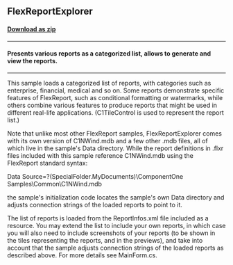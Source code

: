 ## FlexReportExplorer
#### [Download as zip](https://grapecity.github.io/DownGit/#/home?url=https://github.com/GrapeCity/ComponentOne-WinForms-Samples/tree/master/Core\FlexReport\CS\FlexReportExplorer)
____
#### Presents various reports as a categorized list, allows to generate and view the reports.
____
This sample loads a categorized list of reports, with categories such as 
enterprise, financial, medical and so on. Some reports demonstrate specific 
features of FlexReport, such as conditional formatting or watermarks, while 
others combine various features to produce reports that might be used in 
different real-life applications. (C1TileControl is used to represent the report 
list.)

Note that unlike most other FlexReport samples, FlexReportExplorer comes with 
its own version of C1NWind.mdb and a few other .mdb files, all of which live in 
the sample's Data directory. While the report definitions in .flxr files 
included with this sample reference C1NWind.mdb using the FlexReport standard 
syntax:

Data Source=?(SpecialFolder.MyDocuments)\ComponentOne Samples\Common\C1NWind.mdb

the sample's initialization code locates the sample's own Data directory and 
adjusts connection strings of the loaded reports to point to it.

The list of reports is loaded from the ReportInfos.xml file included as a 
resource. You may extend the list to include your own reports, in which case you 
will also need to include screenshots of your reports (to be shown in the tiles 
representing the reports, and in the previews), and take into account that the 
sample adjusts connection strings of the loaded reports as described above. For 
more details see MainForm.cs.
